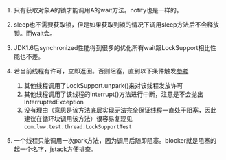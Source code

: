 1. 只有获取对象A的锁才能调用A的wait方法。notify也是一样的。      
1. sleep也不需要获取锁，但是如果获取到锁的情况下调用sleep方法后不会释放锁。而wait会。        
1. JDK1.6后synchronized性能得到很多的优化所有wait跟LockSupport相比性能也不差。      
1. 若当前线程有许可，立即返回。否则阻塞，直到以下条件触发[参考](https://blog.csdn.net/guozebo/article/details/50492068)     
      1. 其他线程调用了LockSupport.unpark()来对该线程发放许可
      1. 其他线程调用了该线程的interrupt()方法进行中断，注意是不会抛出InterruptedException
      1. 没有理由（意思是该方法底层实现无法完全保证线程一直处于阻塞，因此建议在循环块调用该方法）很容易复现见`com.lww.test.thread.LockSupportTest`     
  
1. 一个线程只能调用一次park方法，因为调用后随即阻塞。blocker就是阻塞的起一个名字，jstack方便排查。        
